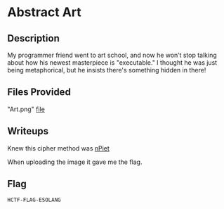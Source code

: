 # Abstract Art

## Description
My programmer friend went to art school, and now he won’t stop talking about how his newest masterpiece is "executable." I thought he was just being metaphorical, but he insists there's something hidden in there!

## Files Provided
"Art.png" [file](./Abstract%20Art/Art.png)

## Writeups
Knew this cipher method was [nPiet](https://www.bertnase.de/npiet/npiet-execute.php)

When uploading the image it gave me the flag.

## Flag
```
HCTF-FLAG-ESOLANG
```